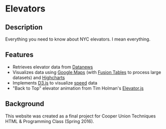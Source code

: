 # Elevators

## Description

Everything you need to know about NYC elevators. I mean everything.

## Features

+ Retrieves elevator data from [Datanews](https://github.com/datanews/elevators)
+ Visualizes data using [Google Maps](https://developers.google.com/maps/documentation/javascript/) (with [Fusion Tables](https://support.google.com/fusiontables/answer/2571232?hl=en) to process large datasets) and [Highcharts](http://www.highcharts.com/demo)
+ Implements [D3.js](https://d3js.org/) to visualize [speed](http://bl.ocks.org/metormote/6392996) data
+ "Back to Top" elevator animation from Tim Holman's [Elevator.js](http://tholman.com/elevator.js/)

## Background

This website was created as a final project for Cooper Union Techniques HTML & Programming Class (Spring 2016).